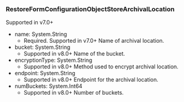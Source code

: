 ### RestoreFormConfigurationObjectStoreArchivalLocation
Supported in v7.0+

- name: System.String
  - Required. Supported in v7.0+
Name of archival location.
- bucket: System.String
  - Supported in v8.0+
Name of the bucket.
- encryptionType: System.String
  - Supported in v8.0+
Method used to encrypt archival location.
- endpoint: System.String
  - Supported in v8.0+
Endpoint for the archival location.
- numBuckets: System.Int64
  - Supported in v8.0+
Number of buckets.

